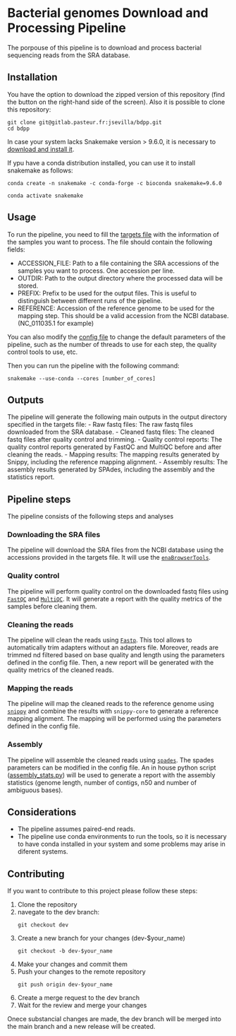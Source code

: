 # Bacterial genomes Download and Processing Pipeline

The porpouse of this pipeline is to download and process bacterial sequencing reads from the SRA database.

## Installation

You have the option to download the zipped version of this repository (find the button on the right-hand side of the screen). Also it is possible to clone this repository:

```
git clone git@gitlab.pasteur.fr:jsevilla/bdpp.git
cd bdpp

```

In case your system lacks Snakemake version > 9.6.0, it is necessary to [download and install it](https://snakemake.readthedocs.io/en/stable/getting_started/installation.html).

If ypu have a conda distribution installed, you can use it to install snakemake as follows:

```
conda create -n snakemake -c conda-forge -c bioconda snakemake=9.6.0

conda activate snakemake
```

## Usage

To run the pipeline, you need to fill the [targets file](config/target.yaml) with the information of the samples you want to process. The file should contain the following fields:
- ACCESSION_FILE: Path to a file containing the SRA accessions of the samples you want to process. One accession per line.
- OUTDIR: Path to the output directory where the processed data will be stored.
- PREFIX: Prefix to be used for the output files. This is useful to distinguish between different runs of the pipeline.
- REFERENCE: Accession of the reference genome to be used for the mapping step. This should be a valid accession from the NCBI database. (NC_011035.1 for example)

You can also modify the [config file](config/config.yaml) to change the default parameters of the pipeline, such as the number of threads to use for each step, the quality control tools to use, etc.

Then you can run the pipeline with the following command:

```
snakemake --use-conda --cores [number_of_cores]
```
## Outputs

The pipeline will generate the following main outputs in the output directory specified in the targets file:
    - Raw fastq files: The raw fastq files downloaded from the SRA database.
    - Cleaned fastq files: The cleaned fastq files after quality control and trimming.
    - Quality control reports: The quality control reports generated by FastQC and MultiQC before and after cleaning the reads.
    - Mapping results: The mapping results generated by Snippy, including the reference mapping alignment.
    - Assembly results: The assembly results generated by SPAdes, including the assembly and the statistics report.

## Pipeline steps

The pipeline consists of the following steps and analyses

### Downloading the SRA files

The pipeline will download the SRA files from the NCBI database using the accessions provided in the targets file. It will use the [`enaBrowserTools`](https://github.com/enasequence/enaBrowserTools).

### Quality control

The pipeline will perform quality control on the downloaded fastq files using [`FastQC`](https://www.bioinformatics.babraham.ac.uk/projects/fastqc/) and [`MultiQC`](https://seqera.io/multiqc/). It will generate a report with the quality metrics of the samples before cleaning them.

### Cleaning the reads

The pipeline will clean the reads using [`Fastp`](https://github.com/OpenGene/fastp). This tool allows to automatically trim adapters without an adapters file. Moreover, reads are trimmed nd filtered based on base quality and length using the parameters defined in the config file. Then, a new report will be generated with the quality metrics of the cleaned reads.

### Mapping the reads

The pipeline will map the cleaned reads to the reference genome using [`snippy`](https://github.com/tseemann/snippy) and combine the results with `snippy-core` to generate a reference mapping alignment. The mapping will be performed using the parameters defined in the config file.

### Assembly

The pipeline will assemble the cleaned reads using [`spades`](https://github.com/ablab/spades). The spades parameters can be modified in the config file. An in house python script ([assembly_stats.py](scripts/assembly_stats.py)) will be used to generate a report with the assembly statistics (genome length, number of contigs, n50 and number of ambiguous bases).


## Considerations

- The pipeline assumes paired-end reads.
- The pipeline use conda environments to run the tools, so it is necessary to have conda installed in your system and some problems may arise in diferent systems.

## Contributing

If you want to contribute to this project please follow these steps:
1. Clone the repository
2. navegate to the dev branch:
   ```
   git checkout dev
   ```
3. Create a new branch for your changes (dev-$your_name)
   ```
   git checkout -b dev-$your_name
   ```
4. Make your changes and commit them
5. Push your changes to the remote repository
   ```
   git push origin dev-$your_name
   ```
6. Create a merge request to the dev branch
7. Wait for the review and merge your changes

Onece substancial changes are made, the dev branch will be merged into the main branch and a new release will be created.

